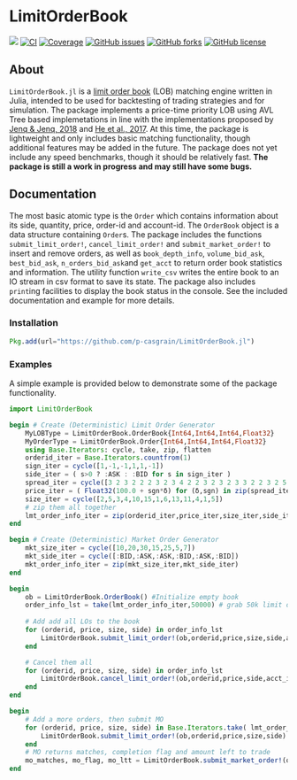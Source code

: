 # LimitOrderBook

[![](https://img.shields.io/badge/docs-stable-blue.svg)](https://github.io/p-casgrain/LimitOrderBook.jl)
[![CI](https://github.com/p-casgrain/LimitOrderBook.jl/actions/workflows/CI.yml/badge.svg?branch=main)](https://github.com/p-casgrain/LimitOrderBook.jl/actions/workflows/CI.yml)
[![Coverage](https://codecov.io/gh/p-casgrain@github.com/LimitOrderBook.jl/branch/master/graph/badge.svg)](https://codecov.io/gh/p-casgrain@github.com/LimitOrderBook.jl)
[![GitHub issues](https://img.shields.io/github/issues/p-casgrain/LimitOrderBook.jl)](https://github.com/p-casgrain/LimitOrderBook.jl/issues)
[![GitHub forks](https://img.shields.io/github/forks/p-casgrain/LimitOrderBook.jl)](https://github.com/p-casgrain/LimitOrderBook.jl/network)
[![GitHub license](https://img.shields.io/github/license/p-casgrain/LimitOrderBook.jl)](https://github.com/p-casgrain/LimitOrderBook.jl/blob/main/LICENSE)

## About
`LimitOrderBook.jl` is a [limit order book](https://en.wikipedia.org/wiki/Order_book) (LOB) matching engine written in Julia, intended to be used for backtesting of trading strategies and for simulation. The package implements a price-time priority LOB using AVL Tree based implemetations in line with the implementations proposed by [Jenq \& Jenq, 2018](https://csce.ucmss.com/cr/books/2018/LFS/CSREA2018/FCS3665.pdf) and [He et al., 2017](https://www.doc.ic.ac.uk/~wl/papers/17/fpl17ch.pdf). At this time, the package is lightweight and only includes basic matching functionality, though additional features may be added in the future. The package does not yet include any speed benchmarks, though it should be relatively fast. __The package is still a work in progress and may still have some bugs.__

## Documentation

The most basic atomic type is the `Order` which contains information about its side, quantity, price, order-id and account-id. The `OrderBook` object is a data structure containing `Order`s. The package includes the functions `submit_limit_order!`, `cancel_limit_order!` and `submit_market_order!` to insert and remove orders, as well as `book_depth_info`, `volume_bid_ask`, `best_bid_ask`, `n_orders_bid_ask`and `get_acct` to return order book statistics and information. The utility function `write_csv` writes the entire book to an IO stream in csv format to save its state. The package also includes `print`ing facilities to display the book status in the console. See the included documentation and example for more details.

### Installation

``````julia
Pkg.add(url="https://github.com/p-casgrain/LimitOrderBook.jl")
``````

### Examples

A simple example is provided below to demonstrate some of the package functionality.

````````````julia
import LimitOrderBook

begin # Create (Deterministic) Limit Order Generator
    MyLOBType = LimitOrderBook.OrderBook{Int64,Int64,Int64,Float32}
    MyOrderType = LimitOrderBook.Order{Int64,Int64,Int64,Float32}
    using Base.Iterators: cycle, take, zip, flatten
    orderid_iter = Base.Iterators.countfrom(1)
    sign_iter = cycle([1,-1,-1,1,1,-1])
    side_iter = ( s>0 ? :ASK : :BID for s in sign_iter )
    spread_iter = cycle([3 2 3 2 2 2 3 2 3 4 2 2 3 2 3 2 3 3 2 2 3 2 5 2 2 2 2 2 4 2 3 6 5 6 3 2 3 5 4]*1e-2)
    price_iter = ( Float32(100.0 + sgn*δ) for (δ,sgn) in zip(spread_iter,sign_iter) )
    size_iter = cycle([2,5,3,4,10,15,1,6,13,11,4,1,5])
    # zip them all together
    lmt_order_info_iter = zip(orderid_iter,price_iter,size_iter,side_iter)
end

begin # Create (Deterministic) Market Order Generator
    mkt_size_iter = cycle([10,20,30,15,25,5,7])
    mkt_side_iter = cycle([:BID,:ASK,:ASK,:BID,:ASK,:BID])
    mkt_order_info_iter = zip(mkt_size_iter,mkt_side_iter)
end

begin
    ob = LimitOrderBook.OrderBook() #Initialize empty book
    order_info_lst = take(lmt_order_info_iter,50000) # grab 50k limit orders
  
    # Add add all LOs to the book
    for (orderid, price, size, side) in order_info_lst
        LimitOrderBook.submit_limit_order!(ob,orderid,price,size,side,acct_id=10101)
    end

    # Cancel them all
    for (orderid, price, size, side) in order_info_lst
        LimitOrderBook.cancel_limit_order!(ob,orderid,price,side,acct_id=10101)
    end
end

begin
    # Add a more orders, then submit MO
    for (orderid, price, size, side) in Base.Iterators.take( lmt_order_info_iter, 500 )
        LimitOrderBook.submit_limit_order!(ob,orderid,price,size,side)
    end
    # MO returns matches, completion flag and amount left to trade
    mo_matches, mo_flag, mo_ltt = LimitOrderBook.submit_market_order!(ob,:BID,100)
end

````````````

